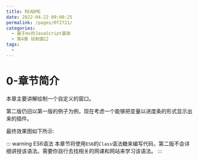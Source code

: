 ```yaml
---
title: README
date: 2022-04-22 09:00:25
permalink: /pages/0f2721/
categories:
  - 基于mv的JavaScript基础
  - 第4章 绘制窗口
tags:
  - 
---
```

# 0-章节简介
本章主要讲解绘制一个自定义的窗口。

第二版仍旧以第一版的例子为例，现在考虑一个能够把变量以进度条的形式显示出来的插件。

最终效果图如下所示:

<!-- TODO -->




::: warning ES6语法
本章节将使用`ES6`的`Class`语法糖来编写代码，第二版不会详细讲授该语法。需要你自行去找相关的网课和网站来学习该语法。
:::
